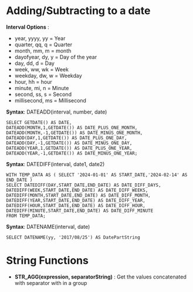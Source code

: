 # Adding/Subtracting to a date
__Interval Options__ : 
- year, yyyy, yy = Year 
- quarter, qq, q = Quarter 
- month, mm, m = month 
- dayofyear, dy, y = Day of the year 
- day, dd, d = Day 
- week, ww, wk = Week 
- weekday, dw, w = Weekday 
- hour, hh = hour 
- minute, mi, n = Minute 
- second, ss, s = Second 
- millisecond, ms = Millisecond
 
__Syntax__: DATEADD(interval, number, date)  
```commandline
SELECT GETDATE() AS DATE,
DATEADD(MONTH,1,GETDATE()) AS DATE_PLUS_ONE_MONTH,
DATEADD(MONTH,-1,GETDATE()) AS DATE_MINUS_ONE_MONTH,
DATEADD(DAY,1,GETDATE()) AS DATE_PLUS_ONE_DAY,
DATEADD(DAY,-1,GETDATE()) AS DATE_MINUS_ONE_DAY,
DATEADD(YEAR,1,GETDATE()) AS DATE_PLUS_ONE_YEAR,
DATEADD(YEAR,-1,GETDATE()) AS DATE_MINUS_ONE_YEAR;
```
__Syntax__: DATEDIFF(interval, date1, date2)  
```commandline
WITH TEMP_DATA AS ( SELECT '2024-01-01' AS START_DATE,'2024-02-14' AS END_DATE )
SELECT DATEDIFF(DAY,START_DATE,END_DATE) AS DATE_DIFF_DAYS,
DATEDIFF(WEEK,START_DATE,END_DATE) AS DATE_DIFF_WEEKS,
DATEDIFF(MONTH,START_DATE,END_DATE) AS DATE_DIFF_MONTH,
DATEDIFF(YEAR,START_DATE,END_DATE) AS DATE_DIFF_YEAR,
DATEDIFF(HOUR,START_DATE,END_DATE) AS DATE_DIFF_HOUR,
DATEDIFF(MINUTE,START_DATE,END_DATE) AS DATE_DIFF_MINUTE
FROM TEMP_DATA;
```
__Syntax__: DATENAME(interval, date)
```
SELECT DATENAME(yy, '2017/08/25') AS DatePartString
```
# String Functions 
- __STR_AGG(expression, separatorString)__ : Get the values concatenated with separator with in a group
